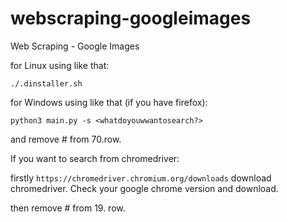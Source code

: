 # webscraping-googleimages
Web Scraping - Google Images


for Linux using like that:

```
./.dinstaller.sh
```

for Windows using like that (if you have firefox):

```
python3 main.py -s <whatdoyouwwantosearch?>
```

and remove # from 70.row.

If you want to search from chromedriver:

firstly ```https://chromedriver.chromium.org/downloads``` download chromedriver. Check your google chrome version and download.

then remove # from 19. row.
